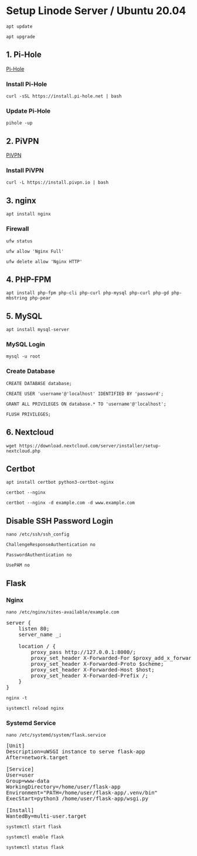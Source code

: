 # Setup Linode Server / Ubuntu 20.04

`apt update`

`apt upgrade`

## 1. Pi-Hole

[Pi-Hole](https://pi-hole.net/ "Pi-Hole")

### Install Pi-Hole

`curl -sSL https://install.pi-hole.net | bash`

### Update Pi-Hole

`pihole -up`

## 2. PiVPN

[PiVPN](https://pivpn.io/ "PiVPN")

### Install PiVPN

`curl -L https://install.pivpn.io | bash`

## 3. nginx

`apt install nginx`

### Firewall

`ufw status`

`ufw allow 'Nginx Full'`

`ufw delete allow 'Nginx HTTP'`

## 4. PHP-FPM

`apt install php-fpm php-cli php-curl php-mysql php-curl php-gd php-mbstring php-pear`

## 5. MySQL

`apt install mysql-server`

### MySQL Login

`mysql -u root`

### Create Database

`CREATE DATABASE database;`

`CREATE USER 'username'@'localhost' IDENTIFIED BY 'password';`

`GRANT ALL PRIVILEGES ON database.* TO 'username'@'localhost';`

`FLUSH PRIVILEGES;`

## 6. Nextcloud

`wget https://download.nextcloud.com/server/installer/setup-nextcloud.php`

## Certbot

`apt install certbot python3-certbot-nginx`

`certbot --nginx`

`certbot --nginx -d example.com -d www.example.com`

## Disable SSH Password Login

`nano /etc/ssh/ssh_config`

`ChallengeResponseAuthentication no`

`PasswordAuthentication no`

`UsePAM no`

## Flask

### Nginx

`nano /etc/nginx/sites-available/example.com`

<pre>
server {
    listen 80;
    server_name _;

    location / {
        proxy_pass http://127.0.0.1:8000/;
        proxy_set_header X-Forwarded-For $proxy_add_x_forwarded_for;
        proxy_set_header X-Forwarded-Proto $scheme;
        proxy_set_header X-Forwarded-Host $host;
        proxy_set_header X-Forwarded-Prefix /;
    }
}
</pre>

`nginx -t`

`systemctl reload nginx`

### Systemd Service

`nano /etc/systemd/system/flask.service`

<pre>
[Unit]
Description=uWSGI instance to serve flask-app
After=network.target

[Service]
User=user
Group=www-data
WorkingDirectory=/home/user/flask-app
Environment="PATH=/home/user/flask-app/.venv/bin"
ExecStart=python3 /home/user/flask-app/wsgi.py

[Install]
WantedBy=multi-user.target
</pre>

`systemctl start flask`

`systemctl enable flask`

`systemctl status flask`
